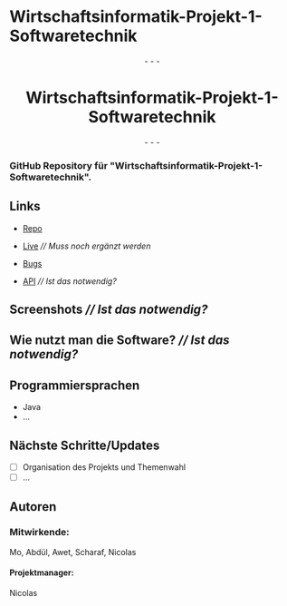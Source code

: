 # Wirtschaftsinformatik-Projekt-1-Softwaretechnik

<p align="center">- - -</p>

<h1 align="center">Wirtschaftsinformatik-Projekt-1-Softwaretechnik</h1>

<p align="center">- - -</p>

### GitHub Repository für "Wirtschaftsinformatik-Projekt-1-Softwaretechnik".

## Links

- [Repo](https://github.com/Skilsu/Wirtschaftsinformatik-Projekt-1-Softwaretechnik "Wirtschaftsinformatik-Projekt-1-Softwaretechnik Repository")

- [Live](<Homepage url> "Live View") _// Muss noch ergänzt werden_

- [Bugs](https://github.com/Skilsu/Wirtschaftsinformatik-Projekt-1-Softwaretechnik/issues "Issues Page")

- [API](<API Link> "API") _// Ist das notwendig?_

## Screenshots  _// Ist das notwendig?_

## Wie nutzt man die Software? _// Ist das notwendig?_
  
## Programmiersprachen

 - Java
 - ...

## Nächste Schritte/Updates

 - [ ] Organisation des Projekts und Themenwahl
 - [ ] ...

## Autoren
### Mitwirkende: 
Mo, Abdül, Awet, Scharaf, Nicolas

#### Projektmanager: 
Nicolas
